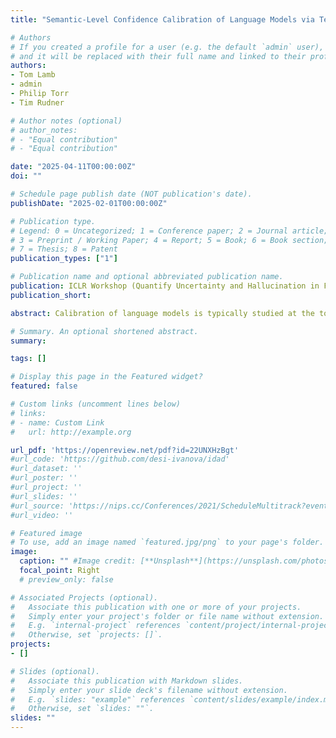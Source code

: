 ```yaml
---
title: "Semantic-Level Confidence Calibration of Language Models via Temperature Scaling"

# Authors
# If you created a profile for a user (e.g. the default `admin` user), write the username (folder name) here
# and it will be replaced with their full name and linked to their profile.
authors:
- Tom Lamb 
- admin
- Philip Torr
- Tim Rudner

# Author notes (optional)
# author_notes:
# - "Equal contribution"
# - "Equal contribution"

date: "2025-04-11T00:00:00Z"
doi: ""

# Schedule page publish date (NOT publication's date).
publishDate: "2025-02-01T00:00:00Z"

# Publication type.
# Legend: 0 = Uncategorized; 1 = Conference paper; 2 = Journal article;
# 3 = Preprint / Working Paper; 4 = Report; 5 = Book; 6 = Book section;
# 7 = Thesis; 8 = Patent
publication_types: ["1"]

# Publication name and optional abbreviated publication name.
publication: ICLR Workshop (Quantify Uncertainty and Hallucination in Foundation Models The Next Frontier in Reliable AI)
publication_short:

abstract: Calibration of language models is typically studied at the token level, with scalar temperature scaling serving as the primary approach for recalibrating models. Recent multi-sampling techniques allow us to elicit semantic uncertainty measures from language models. However, these techniques focus on summary statistics of the limited existing semantic confidence distributions rather than on how well-calibrated these distributions are, a crucial factor in ensuring that the resulting semantic likelihoods are both meaningful and reliable. In this paper, we investigate whether and how temperature scaling, which directly influences generative diversity and token-level calibration, affects semantic calibration. We address these question by investigating semantic-level calibration in both pre-trained and fine-tuned models. In particular, we introduce a framework for assessing semantic confidence that incorporates both existing and novel confidence measures, comparing them to a single-generation confidence measure. Furthermore, we investigate various temperature scaling methods and their effect on semantic calibration. Our experiments span both open-book and closed-book question answering datasets. Our empirical findings demonstrate that scalar temperature scaling, when appropriately applied, provides a simple, widely applicable, and effective method for improving semantic calibration in language models.

# Summary. An optional shortened abstract.
summary:

tags: []

# Display this page in the Featured widget?
featured: false

# Custom links (uncomment lines below)
# links:
# - name: Custom Link
#   url: http://example.org

url_pdf: 'https://openreview.net/pdf?id=22UNXHzBgt'
#url_code: 'https://github.com/desi-ivanova/idad'
#url_dataset: ''
#url_poster: ''
#url_project: ''
#url_slides: ''
#url_source: 'https://nips.cc/Conferences/2021/ScheduleMultitrack?event=26928'
#url_video: ''

# Featured image
# To use, add an image named `featured.jpg/png` to your page's folder.
image:
  caption: "" #Image credit: [**Unsplash**](https://unsplash.com/photos/pLCdAaMFLTE)
  focal_point: Right
  # preview_only: false

# Associated Projects (optional).
#   Associate this publication with one or more of your projects.
#   Simply enter your project's folder or file name without extension.
#   E.g. `internal-project` references `content/project/internal-project/index.md`.
#   Otherwise, set `projects: []`.
projects:
- []

# Slides (optional).
#   Associate this publication with Markdown slides.
#   Simply enter your slide deck's filename without extension.
#   E.g. `slides: "example"` references `content/slides/example/index.md`.
#   Otherwise, set `slides: ""`.
slides: ""
---
```


